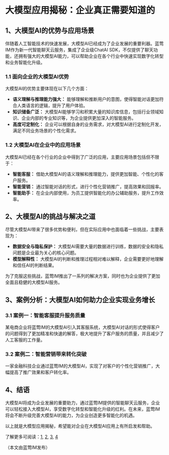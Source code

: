 # 大模型应用揭秘：企业真正需要知道的

## 1、大模型AI的优势与应用场景

伴随着人工智能技术的快速发展，大模型AI已经成为了企业发展的重要利器。蓝莺IM作为新一代智能聊天云服务，集成了企业级ChatAI SDK，不仅提供了聊天功能，还拥有强大的大模型AI能力，可以帮助企业在各个行业中快速实现数字化转型和业务智能化升级。

### 1.1 面向企业的大模型AI优势

大模型AI的优势主要体现在以下几个方面：

- **语义理解与推理能力强大：** 能够理解和推断用户的意图，使得智能对话更加符合人类语言的逻辑，提升了用户体验。
- **知识储备广泛：** 大模型AI能够学习和积累大量的知识库信息，包括行业领域知识、企业内部的专业知识等，为企业提供更加深入的智能服务。
- **高度可定制化：** 企业可以根据自身的业务需求，对大模型AI进行定制化开发，满足不同业务场景的个性化需求。

### 1.2 大模型AI在企业中的应用场景

大模型AI已经在各个行业的企业中得到了广泛的应用，主要应用场景包括但不限于：

- **智能客服：** 借助大模型AI的语义理解和推理能力，提供更加智能、个性化的客户服务。
- **智能营销：** 通过智能对话的形式，进行个性化营销推广，提高效果和回报率。
- **智能助手：** 在企业内部使用，为员工提供智能化的办公辅助服务，提升工作效率。

## 2、大模型AI的挑战与解决之道

尽管大模型AI带来了很多优势和便利，但在实际应用中也面临着一些挑战，主要表现为：

- **数据安全与隐私保护：** 大模型AI需要大量的数据进行训练，数据的安全和隐私问题是企业最为关心的核心问题。
- **模型解释性：** 大模型AI的判断和推理过程相对难以解释，企业需要更好地理解和信任AI的判断结果。

为了克服这些挑战，蓝莺IM推出了一系列的解决方案，同时也为企业提供了更加全面且稳健的大模型AI服务。

## 3、案例分析：大模型AI如何助力企业实现业务增长

### 3.1 案例一：智能客服提升服务质量

某电商企业将蓝莺IM的大模型AI引入其客服系统，大模型AI对话的形式使得客户的问题得到了更加精准和快速的解答，极大地提升了客户服务的质量，并且减少了人工客服的工作量。

### 3.2 案例二：智能营销带来转化突破

一家金融科技企业通过蓝莺IM的大模型AI，实现了对客户的个性化营销推广，大幅提高了推广效果和客户转化率。

## 4、结语

大模型AI将成为企业发展的重要助力，通过蓝莺IM提供的智能聊天云服务，企业可以轻松接入大模型AI，享受数字化转型和智能化升级的红利。在未来，蓝莺IM将会不断升级完善大模型AI的能力，为企业创造更多智能化的机遇。

以上就是大模型应用揭秘，希望能对企业在大模型AI应用上有所启发和帮助。

了解更多可阅读：[1](https://lanying.link/doc/xxxxx "1"), [2](https://lanying.link/doc/xxxxx "2"), [3](https://lanying.link/doc/xxxxx "3"), [4](https://lanying.link/doc/xxxxx "4")

（本文由蓝莺IM发布）